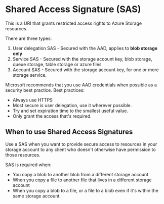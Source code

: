 # Shared Access Signature (SAS)

This is a URI that grants restricted access rights to Azure Storage resources.

There are three types:

1. User delegation SAS - Secured with the AAD, applies to **blob storage only**
2. Service SAS - Secured with the storage account key, blob storage, queue storage, table storage or azure files
3. Account SAS - Secured with the storage account key, for one or more storage service.

Microsoft recommends that you use AAD credentials when possible as a security best practice.
Best practices:

- Always use HTTPS
- Most secure is user delegation, use it wherever possible.
- Try and set expiration time to the smallest useful value.
- Only grant the access that's required.

## When to use Shared Access Signatures

Use a SAS when you want to provide secure access to resources in your storage account to any client who doesn't otherwise have permission to those resources.

SAS is required when:

- You copy a blob to another blob from a different storage account
- When you copy a file to another file that lives in a different storage account
- When you copy a blob to a file, or a file to a blob even if it's within the same storage account.
